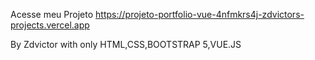 Acesse meu Projeto https://projeto-portfolio-vue-4nfmkrs4j-zdvictors-projects.vercel.app

By Zdvictor with only HTML,CSS,BOOTSTRAP 5,VUE.JS
